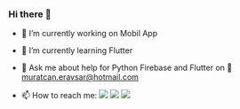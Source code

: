 ### Hi there 👋


- 🔭 I’m currently working on Mobil App
- 🌱 I’m currently learning Flutter
- 💬 Ask me about help for Python Firebase and Flutter on 📧 muratcan.eravsar@hotmail.com

- 📫 How to reach me: [![](https://img.shields.io/badge/LinkedIn-0077B5?style=for-the-badge&logo=linkedin&logoColor=white)](https://www.linkedin.com/in/murat-can-erav%C5%9Far-274428191/)  [![](https://img.shields.io/badge/Instagram-E4405F?style=for-the-badge&logo=instagram&logoColor=white)](https://www.instagram.com/muratcan.eravsar)  [![](https://img.shields.io/badge/Twitter-1DA1F2?style=for-the-badge&logo=twitter&logoColor=white)](https://www.instagram.com/muratcan.eravsar)





